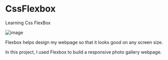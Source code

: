 # CssFlexbox
Learning Css FlexBox

![image](https://github.com/JorelReis/CssFlexbox/assets/141946000/fdbfb44d-9bd3-4b98-b3b4-8d67a44c749e)


Flexbox helps design my webpage so that it looks good on any screen size.

In this project, I used Flexbox to build a responsive photo gallery webpage.
